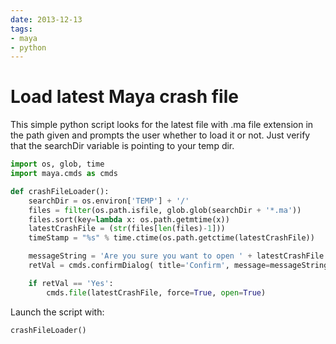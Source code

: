 ```yaml
---
date: 2013-12-13
tags:
- maya
- python
---
```


# Load latest Maya crash file

This simple python script looks for the latest file with .ma file extension in the path given and prompts the user whether to load it or not. Just verify that the searchDir variable is pointing to your temp dir.

<!-- more -->

```python
import os, glob, time
import maya.cmds as cmds

def crashFileLoader():
    searchDir = os.environ['TEMP'] + '/'
    files = filter(os.path.isfile, glob.glob(searchDir + '*.ma'))
    files.sort(key=lambda x: os.path.getmtime(x))
    latestCrashFile = (str(files[len(files)-1]))
    timeStamp = "%s" % time.ctime(os.path.getctime(latestCrashFile))

    messageString = 'Are you sure you want to open ' + latestCrashFile + ' created on ' + timeStamp + '?'
    retVal = cmds.confirmDialog( title='Confirm', message=messageString, button=['Yes','No'], defaultButton='Yes', cancelButton='No', dismissString='No' )

    if retVal == 'Yes':
        cmds.file(latestCrashFile, force=True, open=True)
```

Launch the script with:

```python
crashFileLoader()
```